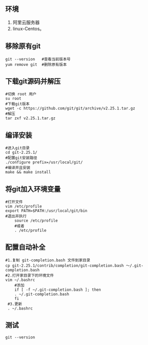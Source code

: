 ## 环境

1. 阿里云服务器
2. linux-Centos。

## 移除原有git

```shell
git --version  	#查看当前版本号
yum remove git  #删除原有版本
```

## 下载git源码并解压

```shell
#切换 root 用户
su root
#下载git版本
wget -c https://github.com/git/git/archive/v2.25.1.tar.gz
#解压
tar zxf v2.25.1.tar.gz
```

## 编译安装

```shell
#进入git目录
cd git-2.25.1/
#配置git安装路径
./configure prefix=/usr/local/git/
#编译并且安装
make && make install
```

## 将git加入环境变量

```shell
#打开文件
vim /etc/profile
export PATH=$PATH:/usr/local/git/bin
#退出并执行
    source /etc/profile 
    #或者
    . /etc/profile
```

## 配置自动补全

```shell
#1.复制 git-completion.bash 文件到家目录
cp git-2.25.1/contrib/completion/git-completion.bash ～/.git-completion.bash
#2.打开家目录下的环境文件
vim ~/.bashrc
	#添加
	if [ -f ~/.git-completion.bash ]; then
    . ~/.git-completion.bash
    fi
 #3.更新
 . ~/.bashrc
```

## 测试

```shell
git --version
```

